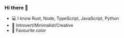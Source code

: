 ### Hi there 👋

- 💻 I know Rust, Node, TypeScript, JavaScript, Python
- 🧠 Introvert/Minimalist/Creative
- 🔴 Favourite color

<!--
**kleo-dev/kleo-dev** is a ✨ _special_ ✨ repository because its `README.md` (this file) appears on your GitHub profile.

Here are some ideas to get you started:

- 🔭 I’m currently working on ...
- 🌱 I’m currently learning ...
- 👯 I’m looking to collaborate on ...
- 🤔 I’m looking for help with ...
- 💬 Ask me about ...
- 📫 How to reach me: ...
- 😄 Pronouns: ...
- ⚡ Fun fact: ...
-->
